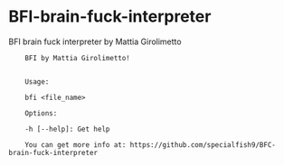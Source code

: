 # BFI-brain-fuck-interpreter
BFI brain fuck interpreter by Mattia Girolimetto

```
	BFI by Mattia Girolimetto!


	Usage:
    	
	bfi <file_name>
    
	Options:
 	
	-h [--help]: Get help

	You can get more info at: https://github.com/specialfish9/BFC-brain-fuck-interpreter

```
